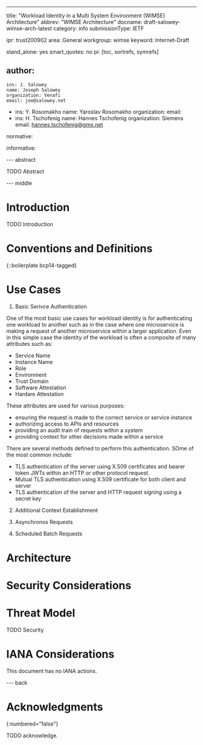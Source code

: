 ---
title: "Workload Identity in a Multi System Environment (WIMSE) Architecture"
abbrev: "WIMSE Architecture"
docname: draft-salowey-wimse-arch-latest
category: info
submissionType: IETF

ipr: trust200902
area: General
workgroup: wimse
keyword: Internet-Draft

stand_alone: yes
smart_quotes: no
pi: [toc, sortrefs, symrefs]

author:
 -
    ins: J. Salowey
    name: Joseph Salowey
    organization: Venafi
    email: joe@salowey.net
 -
    ins: Y. Rosomakho
    name: Yaroslav Rosomakho
    organization:
    email:
 -
    ins: H. Tschofenig
    name: Hannes Tschofenig
    organization: Siemens
    email: hannes.tschofenig@gmx.net



normative:

informative:


--- abstract

TODO Abstract


--- middle

# Introduction

TODO Introduction


# Conventions and Definitions

{::boilerplate bcp14-tagged}

# Use Cases

1. Basic Serivce Authentication

One of the most basic use cases for workload identity is for authenticating one workload to another such as in the case where one microservice is making a request of another microservice within a larger application. Even in this simple case the identity of the workload is often a composite of many attributes such as:

* Service Name
* Instance Name
* Role
* Environment
* Trust Domain
* Software Attestation
* Hardare Attestation

These attributes are used for various purposes:

* ensuring the request is made to the correct service or service instance
* authorizing access to APIs and resources
* providing an audit train of requests within a system
* providing context for other decisions made within a service

There are several methods defined to perform this authentication.  SOme of the most common include:

* TLS authentication of the server using X.509 certificates and bearer token JWTs within an HTTP or other protocol request.
* Mutual TLS authentication using X.509 certificate for both client and server
* TLS authentication of the server and HTTP request signing using a secret key

2. Additional Context Establishment

3. Asynchronos Requests

4. Scheduled Batch Requests



# Architecture




# Security Considerations

# Threat Model
TODO Security


# IANA Considerations

This document has no IANA actions.



--- back

# Acknowledgments
{:numbered="false"}

TODO acknowledge.

